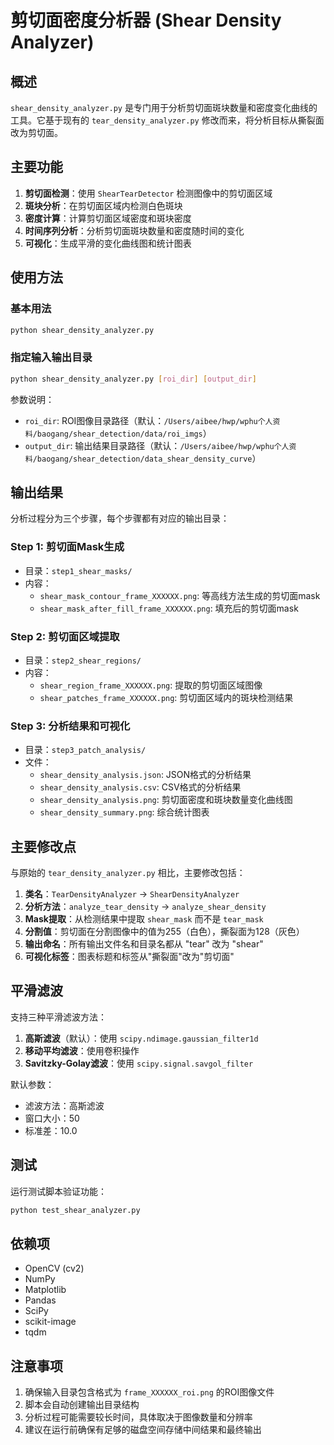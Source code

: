 # 剪切面密度分析器 (Shear Density Analyzer)

## 概述

`shear_density_analyzer.py` 是专门用于分析剪切面斑块数量和密度变化曲线的工具。它基于现有的 `tear_density_analyzer.py` 修改而来，将分析目标从撕裂面改为剪切面。

## 主要功能

1. **剪切面检测**：使用 `ShearTearDetector` 检测图像中的剪切面区域
2. **斑块分析**：在剪切面区域内检测白色斑块
3. **密度计算**：计算剪切面区域密度和斑块密度
4. **时间序列分析**：分析剪切面斑块数量和密度随时间的变化
5. **可视化**：生成平滑的变化曲线图和统计图表

## 使用方法

### 基本用法

```bash
python shear_density_analyzer.py
```

### 指定输入输出目录

```bash
python shear_density_analyzer.py [roi_dir] [output_dir]
```

参数说明：
- `roi_dir`: ROI图像目录路径（默认：`/Users/aibee/hwp/wphu个人资料/baogang/shear_detection/data/roi_imgs`）
- `output_dir`: 输出结果目录路径（默认：`/Users/aibee/hwp/wphu个人资料/baogang/shear_detection/data_shear_density_curve`）

## 输出结果

分析过程分为三个步骤，每个步骤都有对应的输出目录：

### Step 1: 剪切面Mask生成
- 目录：`step1_shear_masks/`
- 内容：
  - `shear_mask_contour_frame_XXXXXX.png`: 等高线方法生成的剪切面mask
  - `shear_mask_after_fill_frame_XXXXXX.png`: 填充后的剪切面mask

### Step 2: 剪切面区域提取
- 目录：`step2_shear_regions/`
- 内容：
  - `shear_region_frame_XXXXXX.png`: 提取的剪切面区域图像
  - `shear_patches_frame_XXXXXX.png`: 剪切面区域内的斑块检测结果

### Step 3: 分析结果和可视化
- 目录：`step3_patch_analysis/`
- 文件：
  - `shear_density_analysis.json`: JSON格式的分析结果
  - `shear_density_analysis.csv`: CSV格式的分析结果
  - `shear_density_analysis.png`: 剪切面密度和斑块数量变化曲线图
  - `shear_density_summary.png`: 综合统计图表

## 主要修改点

与原始的 `tear_density_analyzer.py` 相比，主要修改包括：

1. **类名**：`TearDensityAnalyzer` → `ShearDensityAnalyzer`
2. **分析方法**：`analyze_tear_density` → `analyze_shear_density`
3. **Mask提取**：从检测结果中提取 `shear_mask` 而不是 `tear_mask`
4. **分割值**：剪切面在分割图像中的值为255（白色），撕裂面为128（灰色）
5. **输出命名**：所有输出文件名和目录名都从 "tear" 改为 "shear"
6. **可视化标签**：图表标题和标签从"撕裂面"改为"剪切面"

## 平滑滤波

支持三种平滑滤波方法：

1. **高斯滤波**（默认）：使用 `scipy.ndimage.gaussian_filter1d`
2. **移动平均滤波**：使用卷积操作
3. **Savitzky-Golay滤波**：使用 `scipy.signal.savgol_filter`

默认参数：
- 滤波方法：高斯滤波
- 窗口大小：50
- 标准差：10.0

## 测试

运行测试脚本验证功能：

```bash
python test_shear_analyzer.py
```

## 依赖项

- OpenCV (cv2)
- NumPy
- Matplotlib
- Pandas
- SciPy
- scikit-image
- tqdm

## 注意事项

1. 确保输入目录包含格式为 `frame_XXXXXX_roi.png` 的ROI图像文件
2. 脚本会自动创建输出目录结构
3. 分析过程可能需要较长时间，具体取决于图像数量和分辨率
4. 建议在运行前确保有足够的磁盘空间存储中间结果和最终输出
